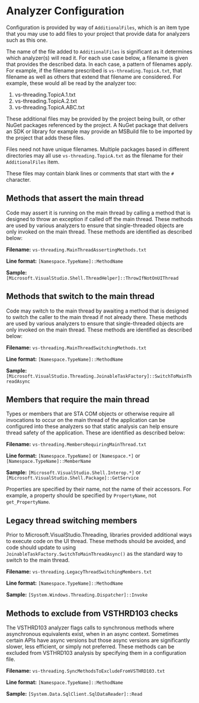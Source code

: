 # Analyzer Configuration

Configuration is provided by way of `AdditionalFiles`, which is an item type
that you may use to add files to your project that provide data for analyzers
such as this one.

The name of the file added to `AdditionalFiles` is significant as it determines
which analyzer(s) will read it. For each use case below, a filename is given that
provides the described data. In each case, a pattern of filenames apply. For example,
if the filename prescribed is `vs-threading.TopicA.txt`, that filename as well
as others that extend that filename are considered. For example, these would all be
read by the analyzer too:

1. vs-threading.TopicA.1.txt
1. vs-threading.TopicA.2.txt
1. vs-threading.TopicA.ABC.txt

These additional files may be provided by the project being built, or other NuGet
packages referenced by the project. A NuGet package that delivers an SDK or library
for example may provide an MSBuild file to be imported by the project that adds these
files.

Files need not have unique filenames. Multiple packages based in different directories may
all use `vs-threading.TopicA.txt` as the filename for their `AdditionalFiles` item.

These files may contain blank lines or comments that start with the `#` character.

## Methods that assert the main thread

Code may assert it is running on the main thread by calling a method that is designed
to throw an exception if called off the main thread. These methods are used by
various analyzers to ensure that single-threaded objects are only invoked on the main thread.
These methods are identified as described below:

**Filename:** `vs-threading.MainThreadAssertingMethods.txt`

**Line format:** `[Namespace.TypeName]::MethodName`

**Sample:** `[Microsoft.VisualStudio.Shell.ThreadHelper]::ThrowIfNotOnUIThread`

## Methods that switch to the main thread

Code may switch to the main thread by awaiting a method that is designed
to switch the caller to the main thread if not already there. These methods are used by
various analyzers to ensure that single-threaded objects are only invoked on the main thread.
These methods are identified as described below:

**Filename:** `vs-threading.MainThreadSwitchingMethods.txt`

**Line format:** `[Namespace.TypeName]::MethodName`

**Sample:** `[Microsoft.VisualStudio.Threading.JoinableTaskFactory]::SwitchToMainThreadAsync`

## Members that require the main thread

Types or members that are STA COM objects or otherwise require all invocations to occur on
the main thread of the application can be configured into these analyzers so that
static analysis can help ensure thread safety of the application.
These are identified as described below:

**Filename:** `vs-threading.MembersRequiringMainThread.txt`

**Line format:** `[Namespace.TypeName]` or `[Namespace.*]` or `[Namespace.TypeName]::MemberName`

**Sample:** `[Microsoft.VisualStudio.Shell.Interop.*]` or `[Microsoft.VisualStudio.Shell.Package]::GetService`

Properties are specified by their name, not the name of their accessors.
For example, a property should be specified by `PropertyName`, not `get_PropertyName`.

## Legacy thread switching members

Prior to Microsoft.VisualStudio.Threading, libraries provided additional ways to execute
code on the UI thread. These methods should be avoided, and code should update to using
`JoinableTaskFactory.SwitchToMainThreadAsync()` as the standard way to switch to the main
thread.

**Filename:** `vs-threading.LegacyThreadSwitchingMembers.txt`

**Line format:** `[Namespace.TypeName]::MethodName`

**Sample:** `[System.Windows.Threading.Dispatcher]::Invoke`

## Methods to exclude from VSTHRD103 checks

The VSTHRD103 analyzer flags calls to synchronous methods where asynchronous equivalents exist,
when in an async context. Sometimes certain APIs have async versions but those async versions 
are significantly slower, less efficient, or simply not preferred. These methods can be 
excluded from VSTHRD103 analysis by specifying them in a configuration file.

**Filename:** `vs-threading.SyncMethodsToExcludeFromVSTHRD103.txt`

**Line format:** `[Namespace.TypeName]::MethodName`

**Sample:** `[System.Data.SqlClient.SqlDataReader]::Read`
